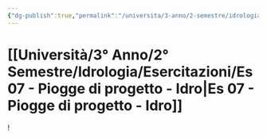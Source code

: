 ```yaml
---
{"dg-publish":true,"permalink":"/universita/3-anno/2-semestre/idrologia/esercitazioni/es-07-piogge-di-progetto-idro/"}
---
```



# [[Università/3° Anno/2° Semestre/Idrologia/Esercitazioni/Es 07 - Piogge di progetto - Idro\|Es 07 - Piogge di progetto - Idro]]





!